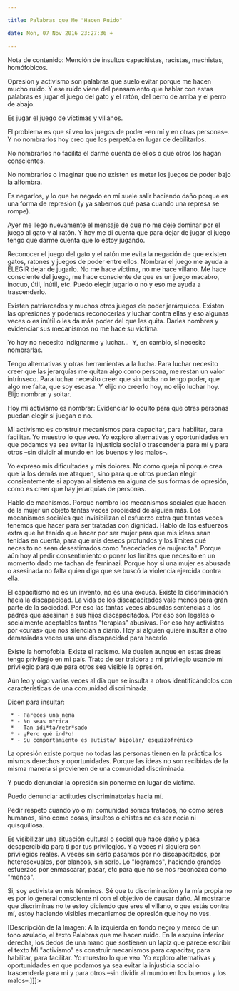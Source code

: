 ```yaml
---

title: Palabras que Me "Hacen Ruido"

date: Mon, 07 Nov 2016 23:27:36 +
 
---
```

Nota de contenido: Mención de insultos capacitistas, racistas, machistas, homófobicos.

Opresión y activismo son palabras que suelo evitar porque me hacen mucho ruido. Y ese ruido viene del pensamiento que hablar con estas palabras es jugar el juego del gato y el ratón, del perro de arriba y el perro de abajo.

Es jugar el juego de víctimas y villanos.

El problema es que sí veo los juegos de poder –en mí y en otras personas–. Y no nombrarlos hoy creo que los perpetúa en lugar de debilitarlos.

No nombrarlos no facilita el darme cuenta de ellos o que otros los hagan conscientes.

No nombrarlos o imaginar que no existen es meter los juegos de poder bajo la alfombra.

Es negarlos, y lo que he negado en mí suele salir haciendo daño porque es una forma de represión (y ya sabemos qué pasa cuando una represa se rompe).

Ayer me llegó nuevamente el mensaje de que no me deje dominar por el juego al gato y al ratón. Y hoy me di cuenta que para dejar de jugar el juego tengo que darme cuenta que lo estoy jugando.

Reconocer el juego del gato y el ratón me evita la negación de que existen gatos, ratones y juegos de poder entre ellos. Nombrar el juego me ayuda a ELEGIR dejar de jugarlo. No me hace víctima, no me hace villano. Me hace consciente del juego, me hace consciente de que es un juego macabro, inocuo, útil, inútil, etc. Puedo elegir jugarlo o no y eso me ayuda a trascenderlo.

Existen patriarcados y muchos otros juegos de poder jerárquicos. Existen las opresiones y podemos reconocerlas y luchar contra ellas y eso algunas veces o es inútil o les da más poder del que les quita. Darles nombres y evidenciar sus mecanismos no me hace su víctima.

Yo hoy no necesito indignarme y luchar...  Y, en cambio, sí necesito nombrarlas.

Tengo alternativas y otras herramientas a la lucha. Para luchar necesito creer que las jerarquías me quitan algo como persona, me restan un valor intrínseco. Para luchar necesito creer que sin lucha no tengo poder, que algo me falta, que soy escasa. Y elijo no creerlo hoy, no elijo luchar hoy. Elijo nombrar y soltar.

Hoy mi activismo es nombrar: Evidenciar lo oculto para que otras personas puedan elegir si juegan o no.

Mi activismo es construir mecanismos para capacitar, para habilitar, para facilitar. Yo muestro lo que veo. Yo exploro alternativas y oportunidades en que podamos ya sea evitar la injusticia social o trascenderla para mí y para otros –sin dividir al mundo en los buenos y los malos–.

Yo expreso mis dificultades y mis dolores. No como queja ni porque crea que la los demás me ataquen, sino para que otros puedan elegir consientemente si apoyan al sistema en alguna de sus formas de opresión, como es creer que hay jerarquías de personas.

Hablo de machismos. Porque nombro los mecanismos sociales que hacen de la mujer un objeto tantas veces propiedad de alguien más. Los mecanismos sociales que invisibilizan el esfuerzo extra que tantas veces tenemos que hacer para ser tratadas con dignidad. Hablo de los esfuerzos extra que he tenido que hacer por ser mujer para que mis ideas sean tenidas en cuenta, para que mis deseos profundos y los límites qué necesito no sean desestimados como "necedades de mujercita". Porque aún hoy al pedir consentimiento o poner los límites que necesito en un momento dado me tachan de feminazi. Porque hoy si una mujer es abusada o asesinada no falta quien diga que se buscó la violencia ejercida contra ella.

El capacitismo no es un invento, no es una excusa. Existe la discriminación hacia la discapacidad. La vida de los discapacitados vale menos para gran parte de la sociedad. Por eso las tantas veces absurdas sentencias a los padres que asesinan a sus hijos discapacitados. Por eso son legales o socialmente aceptables tantas "terapias" abusivas. Por eso hay activistas por «curas» que nos silencian a diario. Hoy si alguien quiere insultar a otro demasiadas veces usa una discapacidad para hacerlo.

Existe la homofobia. Existe el racismo. Me duelen aunque en estas áreas tengo privilegio en mi país. Trato de ser traidora a mi privilegio usando mi privilegio para que para otros sea visible la opresión.

Aún leo y oigo varias veces al día que se insulta a otros identificándolos con características de una comunidad discriminada.

Dicen para insultar:
 
 	 * - Pareces una nena 
 	 * - No seas m*rica 
 	 * - Tan idi*ta/retr*sado 
 	 * - ¡Pero qué ind*o! 
 	 * - Su comportamiento es autista/ bipolar/ esquizofrénico 
 
La opresión existe porque no todas las personas tienen en la práctica los mismos derechos y oportunidades. Porque las ideas no son recibidas de la misma manera si provienen de una comunidad discriminada.

Y puedo denunciar la opresión sin ponerme en lugar de víctima.

Puedo denunciar actitudes discriminatorias hacia mí.

Pedir respeto cuando yo o mi comunidad somos tratados, no como seres humanos, sino como cosas, insultos o chistes no es ser necia ni quisquillosa.

Es visibilizar una situación cultural o social que hace daño y pasa desapercibida para ti por tus privilegios. Y a veces ni siquiera son privilegios reales. A veces sin serlo pasamos por no discapacitados, por heterosexuales, por blancos, sin serlo. Lo "logramos", haciendo grandes esfuerzos por enmascarar, pasar, etc para que no se nos reconozca como "menos".

Si, soy activista en mis términos. Sé que tu discriminación y la mía propia no es por lo general consciente ni con el objetivo de causar daño. Al mostrarte que discriminas no te estoy diciendo que eres el villano, o que estás contra mí, estoy haciendo visibles mecanismos de opresión que hoy no ves.


[Descripción de la Imagen: A la izquierda en fondo negro y marco de un tono azulado, el texto Palabras que me hacen ruido. En la esquina inferior derecha, los dedos de una mano que sostienen un lapiz que parece escribir el texto Mi "activismo" es construir mecanismos para capacitar, para habilitar, para facilitar. Yo muestro lo que veo. Yo exploro alternativas y oportunidades en que podamos ya sea evitar la injusticia social o trascenderla para mí y para otros –sin dividir al mundo en los buenos y los malos–.]]]>
